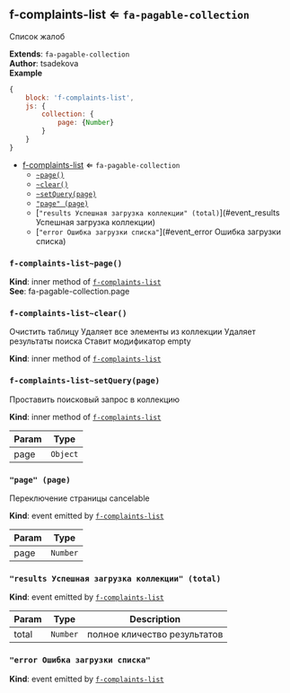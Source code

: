 <a name="module_f-complaints-list"></a>

## f-complaints-list ⇐ <code>fa-pagable-collection</code>
Список жалоб

**Extends**: <code>fa-pagable-collection</code>  
**Author**: tsadekova  
**Example**  
```js
{
    block: 'f-complaints-list',
    js: {
        collection: {
            page: {Number}
        }
    }
}
```

* [f-complaints-list](#module_f-complaints-list) ⇐ <code>fa-pagable-collection</code>
    * [`~page()`](#module_f-complaints-list..page)
    * [`~clear()`](#module_f-complaints-list..clear)
    * [`~setQuery(page)`](#module_f-complaints-list..setQuery)
    * [`"page" (page)`](#event_page)
    * [`"results Успешная загрузка коллекции" (total)`](#event_results Успешная загрузка коллекции)
    * [`"error Ошибка загрузки списка"`](#event_error Ошибка загрузки списка)

<a name="module_f-complaints-list..page"></a>

### `f-complaints-list~page()`
**Kind**: inner method of [<code>f-complaints-list</code>](#module_f-complaints-list)  
**See**: fa-pagable-collection.page  
<a name="module_f-complaints-list..clear"></a>

### `f-complaints-list~clear()`
Очистить таблицу
Удаляет все элементы из коллекции
Удаляет результаты поиска
Ставит модификатор empty

**Kind**: inner method of [<code>f-complaints-list</code>](#module_f-complaints-list)  
<a name="module_f-complaints-list..setQuery"></a>

### `f-complaints-list~setQuery(page)`
Проставить поисковый запрос в коллекцию

**Kind**: inner method of [<code>f-complaints-list</code>](#module_f-complaints-list)  

| Param | Type |
| --- | --- |
| page | <code>Object</code> | 

<a name="event_page"></a>

### `"page" (page)`
Переключение страницы
cancelable

**Kind**: event emitted by [<code>f-complaints-list</code>](#module_f-complaints-list)  

| Param | Type |
| --- | --- |
| page | <code>Number</code> | 

<a name="event_results Успешная загрузка коллекции"></a>

### `"results Успешная загрузка коллекции" (total)`
**Kind**: event emitted by [<code>f-complaints-list</code>](#module_f-complaints-list)  

| Param | Type | Description |
| --- | --- | --- |
| total | <code>Number</code> | полное кличество результатов |

<a name="event_error Ошибка загрузки списка"></a>

### `"error Ошибка загрузки списка"`
**Kind**: event emitted by [<code>f-complaints-list</code>](#module_f-complaints-list)  
